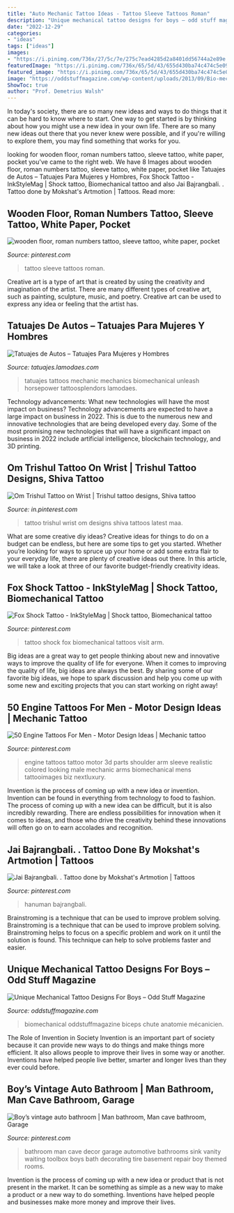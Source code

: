 ```yaml
---
title: "Auto Mechanic Tattoo Ideas - Tattoo Sleeve Tattoos Roman"
description: "Unique mechanical tattoo designs for boys – odd stuff magazine"
date: "2022-12-29"
categories:
- "ideas"
tags: ["ideas"]
images:
- "https://i.pinimg.com/736x/27/5c/7e/275c7ead4285d2a8401dd56744a2e89e.jpg"
featuredImage: "https://i.pinimg.com/736x/65/5d/43/655d430ba74c474c5e097941978350a9.jpg"
featured_image: "https://i.pinimg.com/736x/65/5d/43/655d430ba74c474c5e097941978350a9.jpg"
image: "https://oddstuffmagazine.com/wp-content/uploads/2013/09/Bio-mechanical-Tattoo-4-560x800.jpg"
ShowToc: true
author: "Prof. Demetrius Walsh"
---
```



In today's society, there are so many new ideas and ways to do things that it can be hard to know where to start. One way to get started is by thinking about how you might use a new idea in your own life. There are so many new ideas out there that you never knew were possible, and if you're willing to explore them, you may find something that works for you.

	

		
looking for wooden floor, roman numbers tattoo, sleeve tattoo, white paper, pocket you've came to the right web. We have 8 Images about wooden floor, roman numbers tattoo, sleeve tattoo, white paper, pocket like Tatuajes de Autos – Tatuajes Para Mujeres y Hombres, Fox Shock Tattoo - InkStyleMag | Shock tattoo, Biomechanical tattoo and also Jai Bajrangbali. . Tattoo done by Mokshat&#039;s Artmotion | Tattoos. Read more:
		
    
## Wooden Floor, Roman Numbers Tattoo, Sleeve Tattoo, White Paper, Pocket

<img loading=lazy src="https://i.pinimg.com/736x/93/a0/58/93a0586c25602342f2d60e1a8bab4a35.jpg" onerror="this.onerror=null;this.src='https://tse2.mm.bing.net/th?id=OIP.-7jA0FYFIKGh37gzJIg_6QHaJk&amp;pid=15.1';" alt="wooden floor, roman numbers tattoo, sleeve tattoo, white paper, pocket">

_Source: pinterest.com_

>tattoo sleeve tattoos roman. 

	

Creative art is a type of art that is created by using the creativity and imagination of the artist. There are many different types of creative art, such as painting, sculpture, music, and poetry. Creative art can be used to express any idea or feeling that the artist has.

    
## Tatuajes De Autos – Tatuajes Para Mujeres Y Hombres

<img loading=lazy src="https://tatuajes.lamodaes.com/wp-content/uploads/2017/10/tatuajes-de-autos-9.jpg" onerror="this.onerror=null;this.src='https://tse1.mm.bing.net/th?id=OIP.Opd4w4A9YwEIzbLH4DdQ6QHaIS&amp;pid=15.1';" alt="Tatuajes de Autos – Tatuajes Para Mujeres y Hombres">

_Source: tatuajes.lamodaes.com_

>tatuajes tattoos mechanic mechanics biomechanical unleash horsepower tattoosplendors lamodaes. 

	

Technology advancements: What new technologies will have the most impact on business?
Technology advancements are expected to have a large impact on business in 2022. This is due to the numerous new and innovative technologies that are being developed every day. Some of the most promising new technologies that will have a significant impact on business in 2022 include artificial intelligence, blockchain technology, and 3D printing.

    
## Om Trishul Tattoo On Wrist | Trishul Tattoo Designs, Shiva Tattoo

<img loading=lazy src="https://i.pinimg.com/736x/65/5d/43/655d430ba74c474c5e097941978350a9.jpg" onerror="this.onerror=null;this.src='https://tse3.mm.bing.net/th?id=OIP.djFEy90a0ZYxpz1zdFOsuwHaJ3&amp;pid=15.1';" alt="Om Trishul Tattoo on Wrist | Trishul tattoo designs, Shiva tattoo">

_Source: in.pinterest.com_

>tattoo trishul wrist om designs shiva tattoos latest maa. 

	

What are some creative diy ideas?
Creative ideas for things to do on a budget can be endless, but here are some tips to get you started. Whether you’re looking for ways to spruce up your home or add some extra flair to your everyday life, there are plenty of creative ideas out there. In this article, we will take a look at three of our favorite budget-friendly creativity ideas.

    
## Fox Shock Tattoo - InkStyleMag | Shock Tattoo, Biomechanical Tattoo

<img loading=lazy src="https://i.pinimg.com/736x/40/16/4a/40164a31674158a2d26476cc9b3f6991.jpg" onerror="this.onerror=null;this.src='https://tse3.mm.bing.net/th?id=OIP.nX3A66K7HbCXk8Uyhu0rJwAAAA&amp;pid=15.1';" alt="Fox Shock Tattoo - InkStyleMag | Shock tattoo, Biomechanical tattoo">

_Source: pinterest.com_

>tattoo shock fox biomechanical tattoos visit arm. 

	

Big ideas are a great way to get people thinking about new and innovative ways to improve the quality of life for everyone. When it comes to improving the quality of life, big ideas are always the best. By sharing some of our favorite big ideas, we hope to spark discussion and help you come up with some new and exciting projects that you can start working on right away!

    
## 50 Engine Tattoos For Men - Motor Design Ideas | Mechanic Tattoo

<img loading=lazy src="https://i.pinimg.com/736x/27/5c/7e/275c7ead4285d2a8401dd56744a2e89e.jpg" onerror="this.onerror=null;this.src='https://tse1.mm.bing.net/th?id=OIP.FFfyvi7lGULKj_zLjDX8QAHaHa&amp;pid=15.1';" alt="50 Engine Tattoos For Men - Motor Design Ideas | Mechanic tattoo">

_Source: pinterest.com_

>engine tattoos tattoo motor 3d parts shoulder arm sleeve realistic colored looking male mechanic arms biomechanical mens tattooimages biz nextluxury. 

	

Invention is the process of coming up with a new idea or invention. Invention can be found in everything from technology to food to fashion. The process of coming up with a new idea can be difficult, but it is also incredibly rewarding. There are endless possibilities for innovation when it comes to ideas, and those who drive the creativity behind these innovations will often go on to earn accolades and recognition.

    
## Jai Bajrangbali. . Tattoo Done By Mokshat&#039;s Artmotion | Tattoos

<img loading=lazy src="https://i.pinimg.com/736x/e2/ef/f1/e2eff17f4e84ce9f4245db010fb6525e--jai.jpg" onerror="this.onerror=null;this.src='https://tse1.mm.bing.net/th?id=OIP.f5SdrJDSsMTW_O6dKMuB6gHaNK&amp;pid=15.1';" alt="Jai Bajrangbali. . Tattoo done by Mokshat&#039;s Artmotion | Tattoos">

_Source: pinterest.com_

>hanuman bajrangbali. 

	

Brainstroming is a technique that can be used to improve problem solving.
Brainstroming is a technique that can be used to improve problem solving. Brainstroming helps to focus on a specific problem and work on it until the solution is found. This technique can help to solve problems faster and easier.

    
## Unique Mechanical Tattoo Designs For Boys – Odd Stuff Magazine

<img loading=lazy src="https://oddstuffmagazine.com/wp-content/uploads/2013/09/Bio-mechanical-Tattoo-4-560x800.jpg" onerror="this.onerror=null;this.src='https://tse2.mm.bing.net/th?id=OIP.cQwBzZ8jOq3S_-X2_FEkrAHaKl&amp;pid=15.1';" alt="Unique Mechanical Tattoo Designs For Boys – Odd Stuff Magazine">

_Source: oddstuffmagazine.com_

>biomechanical oddstuffmagazine biceps chute anatomie mécanicien. 

	

The Role of Invention in Society
Invention is an important part of society because it can provide new ways to do things and make things more efficient. It also allows people to improve their lives in some way or another. Inventions have helped people live better, smarter and longer lives than they ever could before.

    
## Boy’s Vintage Auto Bathroom | Man Bathroom, Man Cave Bathroom, Garage

<img loading=lazy src="https://i.pinimg.com/736x/00/12/6b/00126b2e4b0761ccb6b5dca617c3abaf--bathrooms-decor-bathroom-ideas.jpg" onerror="this.onerror=null;this.src='https://tse1.mm.bing.net/th?id=OIP.ZQwCX6MdAVPIDDg_ePc_9QHaJ3&amp;pid=15.1';" alt="Boy’s vintage auto bathroom | Man bathroom, Man cave bathroom, Garage">

_Source: pinterest.com_

>bathroom man cave decor garage automotive bathrooms sink vanity waiting toolbox boys bath decorating tire basement repair boy themed rooms. 

	

Invention is the process of coming up with a new idea or product that is not present in the market. It can be something as simple as a new way to make a product or a new way to do something. Inventions have helped people and businesses make more money and improve their lives.


